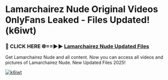 # Lamarchairez Nude Original Videos 0nlyFans Leaked - Files Updated! (k6iwt)

<h3>🔴 CLICK HERE 🌐==►► <a href="https://tinyurl.com/5h6xmrr3" rel="nofollow">Lamarchairez Nude Updated Files</a></h3>

Get Lamarchairez Nude and all content. Now you can access all videos and pictures of Lamarchairez Nude. New Updated Files 2025!

[![k6iwt](https://i.imgur.com/KVD873Z.gif)](https://tinyurl.com/5h6xmrr3)
